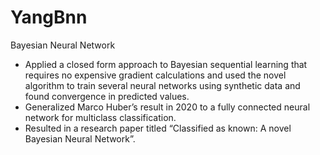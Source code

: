 # YangBnn

Bayesian Neural Network

- Applied a closed form approach to Bayesian sequential learning that requires no expensive gradient calculations and used the novel algorithm to train several neural networks using synthetic data and found convergence in predicted values.
- Generalized Marco Huber’s result in 2020 to a fully connected neural network for multiclass classification.
- Resulted in a research paper titled “Classified as known: A novel Bayesian Neural Network”.
